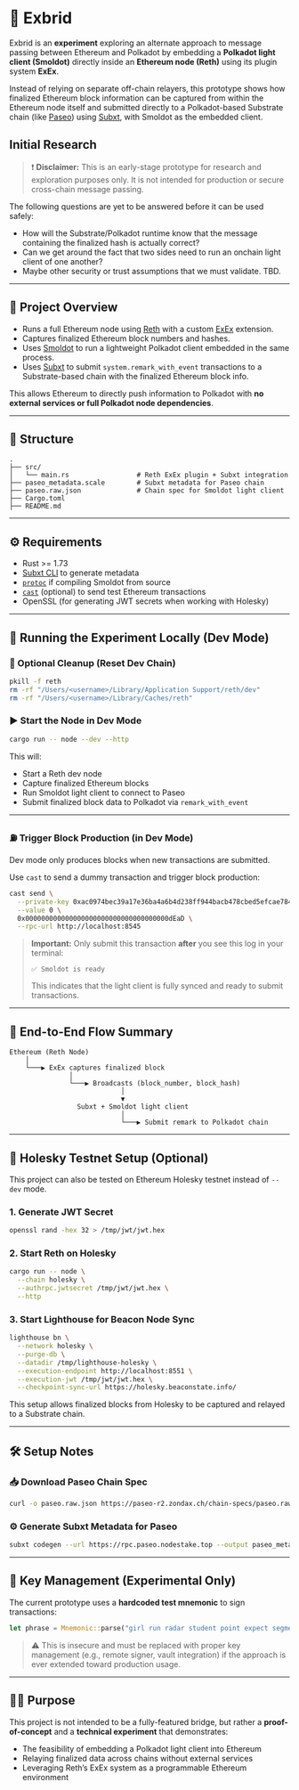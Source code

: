 # 🧪 Exbrid

Exbrid is an **experiment** exploring an alternate approach to message passing between Ethereum and Polkadot by embedding a **Polkadot light client (Smoldot)** directly inside an **Ethereum node (Reth)** using its plugin system **ExEx**.

Instead of relying on separate off-chain relayers, this prototype shows how finalized Ethereum block information can be captured from within the Ethereum node itself and submitted directly to a Polkadot-based Substrate chain (like [Paseo](https://github.com/paritytech/polkadot-sdk)) using [Subxt](https://github.com/paritytech/subxt), with Smoldot as the embedded client.

## Initial Research

> ❗ **Disclaimer:** This is an early-stage prototype for research and exploration purposes only. It is not intended for production or secure cross-chain message passing.

The following questions are yet to be answered before it can be used safely:

* How will the Substrate/Polkadot runtime know that the message containing the finalized hash is actually correct?
* Can we get around the fact that two sides need to run an onchain light client of one another?
* Maybe other security or trust assumptions that we must validate. TBD.

---

## 🧭 Project Overview

- Runs a full Ethereum node using [Reth](https://github.com/paradigmxyz/reth) with a custom [ExEx](https://github.com/paradigmxyz/reth-exex) extension.
- Captures finalized Ethereum block numbers and hashes.
- Uses [Smoldot](https://github.com/paritytech/smoldot) to run a lightweight Polkadot client embedded in the same process.
- Uses [Subxt](https://github.com/paritytech/subxt) to submit `system.remark_with_event` transactions to a Substrate-based chain with the finalized Ethereum block info.

This allows Ethereum to directly push information to Polkadot with **no external services or full Polkadot node dependencies**.

---

## 📁 Structure

```
.
├── src/
│   └── main.rs                 # Reth ExEx plugin + Subxt integration
├── paseo_metadata.scale        # Subxt metadata for Paseo chain
├── paseo.raw.json              # Chain spec for Smoldot light client
├── Cargo.toml
├── README.md
```

---

## ⚙️ Requirements

- Rust >= 1.73
- [Subxt CLI](https://github.com/paritytech/subxt) to generate metadata
- [`protoc`](https://grpc.io/docs/protoc-installation/) if compiling Smoldot from source
- [`cast`](https://book.getfoundry.sh/cast/) (optional) to send test Ethereum transactions
- OpenSSL (for generating JWT secrets when working with Holesky)

---

## 🔬 Running the Experiment Locally (Dev Mode)

### 🧹 Optional Cleanup (Reset Dev Chain)

```bash
pkill -f reth
rm -rf "/Users/<username>/Library/Application Support/reth/dev"
rm -rf "/Users/<username>/Library/Caches/reth"
```

### ▶️ Start the Node in Dev Mode

```bash
cargo run -- node --dev --http
```

This will:

- Start a Reth dev node
- Capture finalized Ethereum blocks
- Run Smoldot light client to connect to Paseo
- Submit finalized block data to Polkadot via `remark_with_event`

---

### ⛽ Trigger Block Production (in Dev Mode)

Dev mode only produces blocks when new transactions are submitted.

Use `cast` to send a dummy transaction and trigger block production:

```bash
cast send \
  --private-key 0xac0974bec39a17e36ba4a6b4d238ff944bacb478cbed5efcae784d7bf4f2ff80 \
  --value 0 \
  0x000000000000000000000000000000000000dEaD \
  --rpc-url http://localhost:8545
```

> **Important:** Only submit this transaction **after** you see this log in your terminal:
>
> ```
> ✅ Smoldot is ready
> ```
>
> This indicates that the light client is fully synced and ready to submit transactions.

---

## 🔄 End-to-End Flow Summary

```
Ethereum (Reth Node)
    │
    └───▶ ExEx captures finalized block
               │
               └───▶ Broadcasts (block_number, block_hash)
                            │
                            ▼
                 Subxt + Smoldot light client
                            │
                            └───▶ Submit remark to Polkadot chain
```

---

## 🧪 Holesky Testnet Setup (Optional)

This project can also be tested on Ethereum Holesky testnet instead of `--dev` mode.

### 1. Generate JWT Secret

```bash
openssl rand -hex 32 > /tmp/jwt/jwt.hex
```

### 2. Start Reth on Holesky

```bash
cargo run -- node \
  --chain holesky \
  --authrpc.jwtsecret /tmp/jwt/jwt.hex \
  --http
```

### 3. Start Lighthouse for Beacon Node Sync

```bash
lighthouse bn \
  --network holesky \
  --purge-db \
  --datadir /tmp/lighthouse-holesky \
  --execution-endpoint http://localhost:8551 \
  --execution-jwt /tmp/jwt/jwt.hex \
  --checkpoint-sync-url https://holesky.beaconstate.info/
```

This setup allows finalized blocks from Holesky to be captured and relayed to a Substrate chain.

---

## 🛠 Setup Notes

### 📥 Download Paseo Chain Spec

```bash
curl -o paseo.raw.json https://paseo-r2.zondax.ch/chain-specs/paseo.raw.json
```

### ⚙️ Generate Subxt Metadata for Paseo

```bash
subxt codegen --url https://rpc.paseo.nodestake.top --output paseo_metadata.scale
```

---

## 🔐 Key Management (Experimental Only)

The current prototype uses a **hardcoded test mnemonic** to sign transactions:

```rust
let phrase = Mnemonic::parse("girl run radar student point expect segment process ocean ability artwork ahead").unwrap();
```

> ⚠️ This is insecure and must be replaced with proper key management (e.g., remote signer, vault integration) if the approach is ever extended toward production usage.

---

## 👨‍🔬 Purpose

This project is not intended to be a fully-featured bridge, but rather a **proof-of-concept** and a **technical experiment** that demonstrates:

- The feasibility of embedding a Polkadot light client into Ethereum
- Relaying finalized data across chains without external services
- Leveraging Reth’s ExEx system as a programmable Ethereum environment
